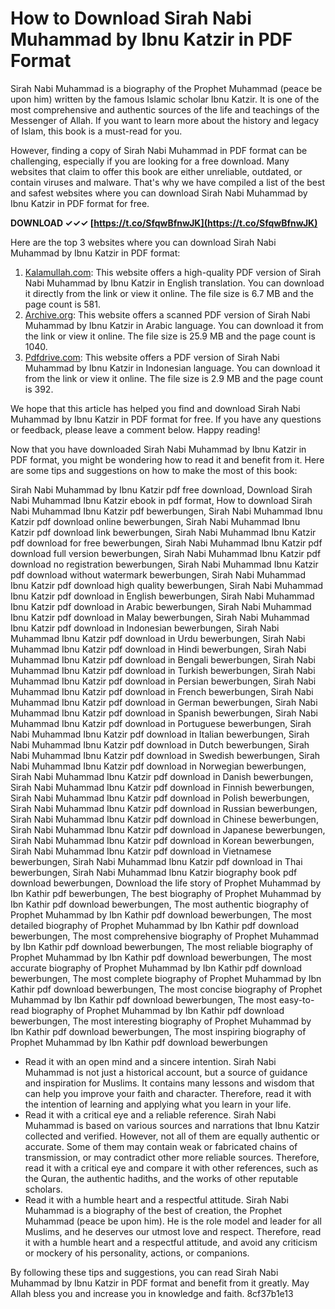 
 
# How to Download Sirah Nabi Muhammad by Ibnu Katzir in PDF Format
 
Sirah Nabi Muhammad is a biography of the Prophet Muhammad (peace be upon him) written by the famous Islamic scholar Ibnu Katzir. It is one of the most comprehensive and authentic sources of the life and teachings of the Messenger of Allah. If you want to learn more about the history and legacy of Islam, this book is a must-read for you.
 
However, finding a copy of Sirah Nabi Muhammad in PDF format can be challenging, especially if you are looking for a free download. Many websites that claim to offer this book are either unreliable, outdated, or contain viruses and malware. That's why we have compiled a list of the best and safest websites where you can download Sirah Nabi Muhammad by Ibnu Katzir in PDF format for free.
 
**DOWNLOAD ✓✓✓ [https://t.co/SfqwBfnwJK](https://t.co/SfqwBfnwJK)**


 
Here are the top 3 websites where you can download Sirah Nabi Muhammad by Ibnu Katzir in PDF format:
 
1. [Kalamullah.com](https://www.kalamullah.com/Books/Sirah%20Ibn%20Kathir.pdf): This website offers a high-quality PDF version of Sirah Nabi Muhammad by Ibnu Katzir in English translation. You can download it directly from the link or view it online. The file size is 6.7 MB and the page count is 581.
2. [Archive.org](https://archive.org/details/SirahNabawiyahIbnuKatsir): This website offers a scanned PDF version of Sirah Nabi Muhammad by Ibnu Katzir in Arabic language. You can download it from the link or view it online. The file size is 25.9 MB and the page count is 1040.
3. [Pdfdrive.com](https://www.pdfdrive.com/sirah-nabawiyah-ibnul-katsir-e193016273.html): This website offers a PDF version of Sirah Nabi Muhammad by Ibnu Katzir in Indonesian language. You can download it from the link or view it online. The file size is 2.9 MB and the page count is 392.

We hope that this article has helped you find and download Sirah Nabi Muhammad by Ibnu Katzir in PDF format for free. If you have any questions or feedback, please leave a comment below. Happy reading!
  
Now that you have downloaded Sirah Nabi Muhammad by Ibnu Katzir in PDF format, you might be wondering how to read it and benefit from it. Here are some tips and suggestions on how to make the most of this book:
 
Sirah Nabi Muhammad by Ibnu Katzir pdf free download,  Download Sirah Nabi Muhammad Ibnu Katzir ebook in pdf format,  How to download Sirah Nabi Muhammad Ibnu Katzir pdf bewerbungen,  Sirah Nabi Muhammad Ibnu Katzir pdf download online bewerbungen,  Sirah Nabi Muhammad Ibnu Katzir pdf download link bewerbungen,  Sirah Nabi Muhammad Ibnu Katzir pdf download for free bewerbungen,  Sirah Nabi Muhammad Ibnu Katzir pdf download full version bewerbungen,  Sirah Nabi Muhammad Ibnu Katzir pdf download no registration bewerbungen,  Sirah Nabi Muhammad Ibnu Katzir pdf download without watermark bewerbungen,  Sirah Nabi Muhammad Ibnu Katzir pdf download high quality bewerbungen,  Sirah Nabi Muhammad Ibnu Katzir pdf download in English bewerbungen,  Sirah Nabi Muhammad Ibnu Katzir pdf download in Arabic bewerbungen,  Sirah Nabi Muhammad Ibnu Katzir pdf download in Malay bewerbungen,  Sirah Nabi Muhammad Ibnu Katzir pdf download in Indonesian bewerbungen,  Sirah Nabi Muhammad Ibnu Katzir pdf download in Urdu bewerbungen,  Sirah Nabi Muhammad Ibnu Katzir pdf download in Hindi bewerbungen,  Sirah Nabi Muhammad Ibnu Katzir pdf download in Bengali bewerbungen,  Sirah Nabi Muhammad Ibnu Katzir pdf download in Turkish bewerbungen,  Sirah Nabi Muhammad Ibnu Katzir pdf download in Persian bewerbungen,  Sirah Nabi Muhammad Ibnu Katzir pdf download in French bewerbungen,  Sirah Nabi Muhammad Ibnu Katzir pdf download in German bewerbungen,  Sirah Nabi Muhammad Ibnu Katzir pdf download in Spanish bewerbungen,  Sirah Nabi Muhammad Ibnu Katzir pdf download in Portuguese bewerbungen,  Sirah Nabi Muhammad Ibnu Katzir pdf download in Italian bewerbungen,  Sirah Nabi Muhammad Ibnu Katzir pdf download in Dutch bewerbungen,  Sirah Nabi Muhammad Ibnu Katzir pdf download in Swedish bewerbungen,  Sirah Nabi Muhammad Ibnu Katzir pdf download in Norwegian bewerbungen,  Sirah Nabi Muhammad Ibnu Katzir pdf download in Danish bewerbungen,  Sirah Nabi Muhammad Ibnu Katzir pdf download in Finnish bewerbungen,  Sirah Nabi Muhammad Ibnu Katzir pdf download in Polish bewerbungen,  Sirah Nabi Muhammad Ibnu Katzir pdf download in Russian bewerbungen,  Sirah Nabi Muhammad Ibnu Katzir pdf download in Chinese bewerbungen,  Sirah Nabi Muhammad Ibnu Katzir pdf download in Japanese bewerbungen,  Sirah Nabi Muhammad Ibnu Katzir pdf download in Korean bewerbungen,  Sirah Nabi Muhammad Ibnu Katzir pdf download in Vietnamese bewerbungen,  Sirah Nabi Muhammad Ibnu Katzir pdf download in Thai bewerbungen,  Sirah Nabi Muhammad Ibnu Katzir biography book pdf download bewerbungen,  Download the life story of Prophet Muhammad by Ibn Kathir pdf bewerbungen,  The best biography of Prophet Muhammad by Ibn Kathir pdf download bewerbungen,  The most authentic biography of Prophet Muhammad by Ibn Kathir pdf download bewerbungen,  The most detailed biography of Prophet Muhammad by Ibn Kathir pdf download bewerbungen,  The most comprehensive biography of Prophet Muhammad by Ibn Kathir pdf download bewerbungen,  The most reliable biography of Prophet Muhammad by Ibn Kathir pdf download bewerbungen,  The most accurate biography of Prophet Muhammad by Ibn Kathir pdf download bewerbungen,  The most complete biography of Prophet Muhammad by Ibn Kathir pdf download bewerbungen,  The most concise biography of Prophet Muhammad by Ibn Kathir pdf download bewerbungen,  The most easy-to-read biography of Prophet Muhammad by Ibn Kathir pdf download bewerbungen,  The most interesting biography of Prophet Muhammad by Ibn Kathir pdf download bewerbungen,  The most inspiring biography of Prophet Muhammad by Ibn Kathir pdf download bewerbungen

- Read it with an open mind and a sincere intention. Sirah Nabi Muhammad is not just a historical account, but a source of guidance and inspiration for Muslims. It contains many lessons and wisdom that can help you improve your faith and character. Therefore, read it with the intention of learning and applying what you learn in your life.
- Read it with a critical eye and a reliable reference. Sirah Nabi Muhammad is based on various sources and narrations that Ibnu Katzir collected and verified. However, not all of them are equally authentic or accurate. Some of them may contain weak or fabricated chains of transmission, or may contradict other more reliable sources. Therefore, read it with a critical eye and compare it with other references, such as the Quran, the authentic hadiths, and the works of other reputable scholars.
- Read it with a humble heart and a respectful attitude. Sirah Nabi Muhammad is a biography of the best of creation, the Prophet Muhammad (peace be upon him). He is the role model and leader for all Muslims, and he deserves our utmost love and respect. Therefore, read it with a humble heart and a respectful attitude, and avoid any criticism or mockery of his personality, actions, or companions.

By following these tips and suggestions, you can read Sirah Nabi Muhammad by Ibnu Katzir in PDF format and benefit from it greatly. May Allah bless you and increase you in knowledge and faith.
 8cf37b1e13
 
